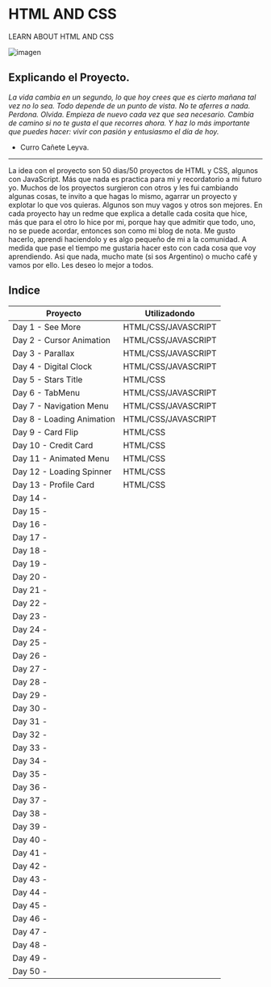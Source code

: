 # HTML AND CSS

LEARN ABOUT HTML AND CSS

![imagen](https://64.media.tumblr.com/77dad2397bb30c74e4399316a02ae58a/454840fd77a85f01-1c/s400x600/bf6a7bfa23c98f8c9ddcbd40087b32253db26de4.jpg)

## Explicando el Proyecto.

*La vida cambia en un segundo, lo que hoy crees que es cierto mañana tal vez no lo sea. Todo depende de un punto de vista. No te aferres a nada. Perdona. Olvida. Empieza de nuevo cada vez que sea necesario. Cambia de camino si no te gusta el que recorres ahora. Y haz lo más importante que puedes hacer: vivir con pasión y entusiasmo el día de hoy.*

- Curro Cañete Leyva. 

---------------------------------------

La idea con el proyecto son 50 dias/50 proyectos de HTML y CSS, algunos con JavaScript. Más que nada es practica para mi y recordatorio a mi futuro yo. Muchos de los proyectos surgieron con otros y les fui cambiando algunas cosas, te invito a que hagas lo mismo, agarrar un proyecto y explotar lo que vos quieras. Algunos son muy vagos y otros son mejores. 
En cada proyecto hay un redme que explica a detalle cada cosita que hice, más que para el otro lo hice por mi, porque hay que admitir que todo, uno, no se puede acordar, entonces son como mi blog de nota. Me gusto hacerlo, aprendi haciendolo y es algo pequeño de mi a la comunidad. 
A medida que pase el tiempo me gustaria hacer esto con cada cosa que voy aprendiendo. 
Asi que nada, mucho mate (si sos Argentino) o mucho café y vamos por ello. Les deseo lo mejor a todos. 

## Indice

Proyecto  | Utilizadondo
------------- | -------------
Day 1 - See More  | HTML/CSS/JAVASCRIPT
Day 2 - Cursor Animation  | HTML/CSS/JAVASCRIPT
Day 3 - Parallax  | HTML/CSS/JAVASCRIPT
Day 4 - Digital Clock | HTML/CSS/JAVASCRIPT
Day 5 - Stars Title | HTML/CSS
Day 6 - TabMenu | HTML/CSS/JAVASCRIPT
Day 7 - Navigation Menu | HTML/CSS/JAVASCRIPT
Day 8 - Loading Animation |HTML/CSS/JAVASCRIPT
Day 9 - Card Flip | HTML/CSS
Day 10 - Credit Card | HTML/CSS
Day 11 - Animated Menu | HTML/CSS
Day 12 - Loading Spinner | HTML/CSS
Day 13 - Profile Card | HTML/CSS
Day 14 - |
Day 15 - |
Day 16 - |
Day 17 - |
Day 18 - |
Day 19 - |
Day 20 - |
Day 21 - |
Day 22 - |
Day 23 - |
Day 24 - |
Day 25 - |
Day 26 - |
Day 27 - |
Day 28 - |
Day 29 - |
Day 30 - |
Day 31 - |
Day 32 - |
Day 33 - |
Day 34 - |
Day 35 - |
Day 36 - |
Day 37 - |
Day 38 - |
Day 39 - |
Day 40 - |
Day 41 - |
Day 42 - |
Day 43 - |
Day 44 - |
Day 45 - |
Day 46 - |
Day 47 - |
Day 48 - |
Day 49 - |
Day 50 - |
